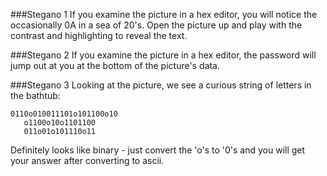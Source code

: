 ###Stegano 1
If you examine the picture in a hex editor, you will notice the occasionally 0A in a sea of 20's. Open the picture up and play with the contrast and highlighting to reveal the text.

###Stegano 2
If you examine the picture in a hex editor, the password will jump out at you at the bottom of the picture's data.

###Stegano 3
Looking at the picture, we see a curious string of letters in the bathtub:
```
0110o010011101o101100o10
   o1100o10o1101100
   011o01o101110o11
```

Definitely looks like binary - just convert the 'o's to '0's and you will get your answer after converting to ascii.

